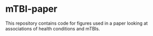 # mTBI-paper
This repository contains code for figures used in a paper looking at associations of health conditions and mTBIs.
